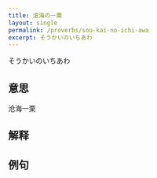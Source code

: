 ```yaml
---
title: 滄海の一粟
layout: single
permalink: /proverbs/sou-kai-no-ichi-awa
excerpt: そうかいのいちあわ
---
```


そうかいのいちあわ

## 意思

沧海一栗

## 解释

## 例句

